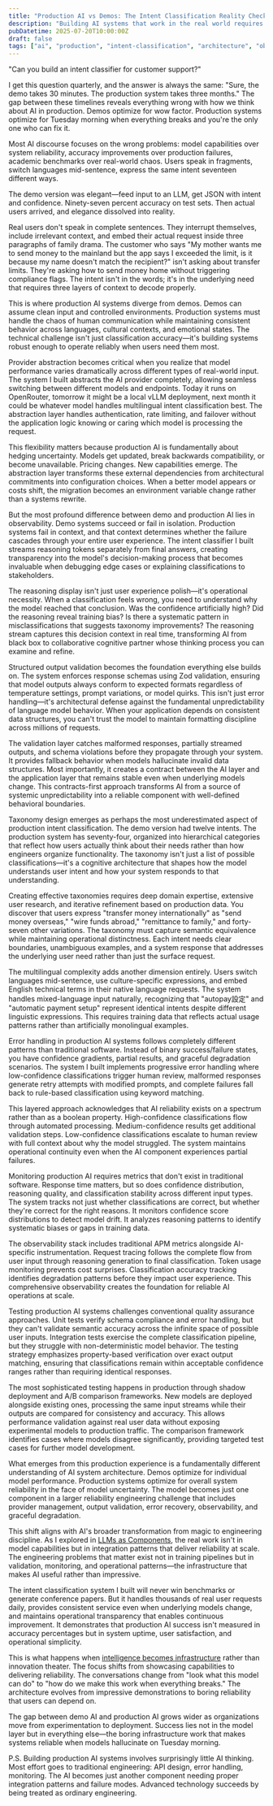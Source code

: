 ```yaml
---
title: "Production AI vs Demos: The Intent Classification Reality Check"
description: "Building AI systems that work in the real world requires thinking beyond the demo. Here's what actually matters when users depend on your models."
pubDatetime: 2025-07-20T10:00:00Z
draft: false
tags: ["ai", "production", "intent-classification", "architecture", "observability"]
---
```


"Can you build an intent classifier for customer support?" 

I get this question quarterly, and the answer is always the same: "Sure, the demo takes 30 minutes. The production system takes three months." The gap between these timelines reveals everything wrong with how we think about AI in production. Demos optimize for wow factor. Production systems optimize for Tuesday morning when everything breaks and you're the only one who can fix it.

Most AI discourse focuses on the wrong problems: model capabilities over system reliability, accuracy improvements over production failures, academic benchmarks over real-world chaos. Users speak in fragments, switch languages mid-sentence, express the same intent seventeen different ways.

The demo version was elegant—feed input to an LLM, get JSON with intent and confidence. Ninety-seven percent accuracy on test sets. Then actual users arrived, and elegance dissolved into reality.

Real users don't speak in complete sentences. They interrupt themselves, include irrelevant context, and embed their actual request inside three paragraphs of family drama. The customer who says "My mother wants me to send money to the mainland but the app says I exceeded the limit, is it because my name doesn't match the recipient?" isn't asking about transfer limits. They're asking how to send money home without triggering compliance flags. The intent isn't in the words; it's in the underlying need that requires three layers of context to decode properly.

This is where production AI systems diverge from demos. Demos can assume clean input and controlled environments. Production systems must handle the chaos of human communication while maintaining consistent behavior across languages, cultural contexts, and emotional states. The technical challenge isn't just classification accuracy—it's building systems robust enough to operate reliably when users need them most.

Provider abstraction becomes critical when you realize that model performance varies dramatically across different types of real-world input. The system I built abstracts the AI provider completely, allowing seamless switching between different models and endpoints. Today it runs on OpenRouter, tomorrow it might be a local vLLM deployment, next month it could be whatever model handles multilingual intent classification best. The abstraction layer handles authentication, rate limiting, and failover without the application logic knowing or caring which model is processing the request.

This flexibility matters because production AI is fundamentally about hedging uncertainty. Models get updated, break backwards compatibility, or become unavailable. Pricing changes. New capabilities emerge. The abstraction layer transforms these external dependencies from architectural commitments into configuration choices. When a better model appears or costs shift, the migration becomes an environment variable change rather than a systems rewrite.

But the most profound difference between demo and production AI lies in observability. Demo systems succeed or fail in isolation. Production systems fail in context, and that context determines whether the failure cascades through your entire user experience. The intent classifier I built streams reasoning tokens separately from final answers, creating transparency into the model's decision-making process that becomes invaluable when debugging edge cases or explaining classifications to stakeholders.

The reasoning display isn't just user experience polish—it's operational necessity. When a classification feels wrong, you need to understand why the model reached that conclusion. Was the confidence artificially high? Did the reasoning reveal training bias? Is there a systematic pattern in misclassifications that suggests taxonomy improvements? The reasoning stream captures this decision context in real time, transforming AI from black box to collaborative cognitive partner whose thinking process you can examine and refine.

Structured output validation becomes the foundation everything else builds on. The system enforces response schemas using Zod validation, ensuring that model outputs always conform to expected formats regardless of temperature settings, prompt variations, or model quirks. This isn't just error handling—it's architectural defense against the fundamental unpredictability of language model behavior. When your application depends on consistent data structures, you can't trust the model to maintain formatting discipline across millions of requests.

The validation layer catches malformed responses, partially streamed outputs, and schema violations before they propagate through your system. It provides fallback behavior when models hallucinate invalid data structures. Most importantly, it creates a contract between the AI layer and the application layer that remains stable even when underlying models change. This contracts-first approach transforms AI from a source of systemic unpredictability into a reliable component with well-defined behavioral boundaries.

Taxonomy design emerges as perhaps the most underestimated aspect of production intent classification. The demo version had twelve intents. The production system has seventy-four, organized into hierarchical categories that reflect how users actually think about their needs rather than how engineers organize functionality. The taxonomy isn't just a list of possible classifications—it's a cognitive architecture that shapes how the model understands user intent and how your system responds to that understanding.

Creating effective taxonomies requires deep domain expertise, extensive user research, and iterative refinement based on production data. You discover that users express "transfer money internationally" as "send money overseas," "wire funds abroad," "remittance to family," and forty-seven other variations. The taxonomy must capture semantic equivalence while maintaining operational distinctness. Each intent needs clear boundaries, unambiguous examples, and a system response that addresses the underlying user need rather than just the surface request.

The multilingual complexity adds another dimension entirely. Users switch languages mid-sentence, use culture-specific expressions, and embed English technical terms in their native language requests. The system handles mixed-language input naturally, recognizing that "autopay設定" and "automatic payment setup" represent identical intents despite different linguistic expressions. This requires training data that reflects actual usage patterns rather than artificially monolingual examples.

Error handling in production AI systems follows completely different patterns than traditional software. Instead of binary success/failure states, you have confidence gradients, partial results, and graceful degradation scenarios. The system I built implements progressive error handling where low-confidence classifications trigger human review, malformed responses generate retry attempts with modified prompts, and complete failures fall back to rule-based classification using keyword matching.

This layered approach acknowledges that AI reliability exists on a spectrum rather than as a boolean property. High-confidence classifications flow through automated processing. Medium-confidence results get additional validation steps. Low-confidence classifications escalate to human review with full context about why the model struggled. The system maintains operational continuity even when the AI component experiences partial failures.

Monitoring production AI requires metrics that don't exist in traditional software. Response time matters, but so does confidence distribution, reasoning quality, and classification stability across different input types. The system tracks not just whether classifications are correct, but whether they're correct for the right reasons. It monitors confidence score distributions to detect model drift. It analyzes reasoning patterns to identify systematic biases or gaps in training data.

The observability stack includes traditional APM metrics alongside AI-specific instrumentation. Request tracing follows the complete flow from user input through reasoning generation to final classification. Token usage monitoring prevents cost surprises. Classification accuracy tracking identifies degradation patterns before they impact user experience. This comprehensive observability creates the foundation for reliable AI operations at scale.

Testing production AI systems challenges conventional quality assurance approaches. Unit tests verify schema compliance and error handling, but they can't validate semantic accuracy across the infinite space of possible user inputs. Integration tests exercise the complete classification pipeline, but they struggle with non-deterministic model behavior. The testing strategy emphasizes property-based verification over exact output matching, ensuring that classifications remain within acceptable confidence ranges rather than requiring identical responses.

The most sophisticated testing happens in production through shadow deployment and A/B comparison frameworks. New models are deployed alongside existing ones, processing the same input streams while their outputs are compared for consistency and accuracy. This allows performance validation against real user data without exposing experimental models to production traffic. The comparison framework identifies cases where models disagree significantly, providing targeted test cases for further model development.

What emerges from this production experience is a fundamentally different understanding of AI system architecture. Demos optimize for individual model performance. Production systems optimize for overall system reliability in the face of model uncertainty. The model becomes just one component in a larger reliability engineering challenge that includes provider management, output validation, error recovery, observability, and graceful degradation.

This shift aligns with AI's broader transformation from magic to engineering discipline. As I explored in [LLMs as Components](/blog/llms-as-components), the real work isn't in model capabilities but in integration patterns that deliver reliability at scale. The engineering problems that matter exist not in training pipelines but in validation, monitoring, and operational patterns—the infrastructure that makes AI useful rather than impressive.

The intent classification system I built will never win benchmarks or generate conference papers. But it handles thousands of real user requests daily, provides consistent service even when underlying models change, and maintains operational transparency that enables continuous improvement. It demonstrates that production AI success isn't measured in accuracy percentages but in system uptime, user satisfaction, and operational simplicity.

This is what happens when [intelligence becomes infrastructure](/blog/intelligence-on-tap) rather than innovation theater. The focus shifts from showcasing capabilities to delivering reliability. The conversations change from "look what this model can do" to "how do we make this work when everything breaks." The architecture evolves from impressive demonstrations to boring reliability that users can depend on.

The gap between demo AI and production AI grows wider as organizations move from experimentation to deployment. Success lies not in the model layer but in everything else—the boring infrastructure work that makes systems reliable when models hallucinate on Tuesday morning.

P.S. Building production AI systems involves surprisingly little AI thinking. Most effort goes to traditional engineering: API design, error handling, monitoring. The AI becomes just another component needing proper integration patterns and failure modes. Advanced technology succeeds by being treated as ordinary engineering.